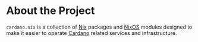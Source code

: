 # About the Project

`cardano.nix` is a collection of [Nix](https://nixos.org) packages and [NixOS](https://nixos.wiki/wiki/NixOS_modules) modules
designed to make it easier to operate [Cardano](https://cardano.org) related services and infrastructure.
